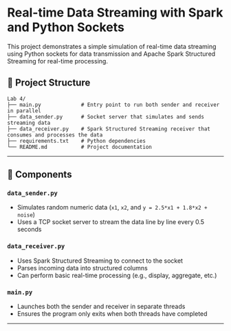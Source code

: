 # Real-time Data Streaming with Spark and Python Sockets

This project demonstrates a simple simulation of real-time data streaming using Python sockets for data transmission and Apache Spark Structured Streaming for real-time processing.

## 📁 Project Structure

```
Lab 4/
├── main.py             # Entry point to run both sender and receiver in parallel
├── data_sender.py      # Socket server that simulates and sends streaming data
├── data_receiver.py    # Spark Structured Streaming receiver that consumes and processes the data
├── requirements.txt    # Python dependencies
└── README.md           # Project documentation
```

---

## 🔧 Components

### `data_sender.py`
- Simulates random numeric data (`x1`, `x2`, and `y = 2.5*x1 + 1.8*x2 + noise`)
- Uses a TCP socket server to stream the data line by line every 0.5 seconds

### `data_receiver.py`
- Uses Spark Structured Streaming to connect to the socket
- Parses incoming data into structured columns
- Can perform basic real-time processing (e.g., display, aggregate, etc.)

### `main.py`
- Launches both the sender and receiver in separate threads
- Ensures the program only exits when both threads have completed

---